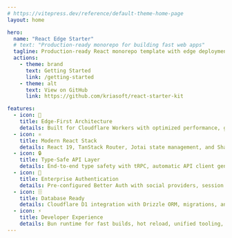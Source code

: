 ```yaml
---
# https://vitepress.dev/reference/default-theme-home-page
layout: home

hero:
  name: "React Edge Starter"
  # text: "Production-ready monorepo for building fast web apps"
  tagline: Production-ready React monorepo template with edge deployment, type safety, and enterprise patterns built-in
  actions:
    - theme: brand
      text: Getting Started
      link: /getting-started
    - theme: alt
      text: View on GitHub
      link: https://github.com/kriasoft/react-starter-kit

features:
  - icon: 🚀
    title: Edge-First Architecture
    details: Built for Cloudflare Workers with optimized performance, global distribution, and instant deployment
  - icon: ⚛️
    title: Modern React Stack
    details: React 19, TanStack Router, Jotai state management, and ShadCN UI components with Tailwind CSS v4
  - icon: 🔒
    title: Type-Safe API Layer
    details: End-to-end type safety with tRPC, automatic API client generation, and TypeScript 5.8
  - icon: 🔐
    title: Enterprise Authentication
    details: Pre-configured Better Auth with social providers, session management, and secure token handling
  - icon: 🗄️
    title: Database Ready
    details: Cloudflare D1 integration with Drizzle ORM, migrations, and type-safe database queries
  - icon: ⚡
    title: Developer Experience
    details: Bun runtime for fast builds, hot reload, unified tooling, and comprehensive testing setup
---
```

